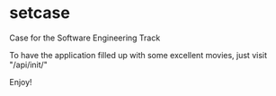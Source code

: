 # setcase
Case for the Software Engineering Track


To have the application filled up with some excellent movies, just visit "/api/init/"

Enjoy!
